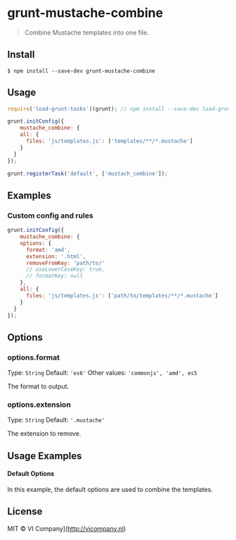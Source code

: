 # grunt-mustache-combine

> Combine Mustache templates into one file.

## Install

```
$ npm install --save-dev grunt-mustache-combine
```

## Usage

```js
require('load-grunt-tasks')(grunt); // npm install --save-dev load-grunt-tasks

grunt.initConfig({
	mustache_combine: {
    all: {
      files: 'js/templates.js': ['templates/**/*.mustache']
    }
  }
});

grunt.registerTask('default', ['mustach_combine']);
```

## Examples

### Custom config and rules

```js
grunt.initConfig({
	mustache_combine: {
    options: {
      format: 'amd',
      extension: '.html',
      removeFromKey: 'path/to/'
      // useLowerCaseKey: true,
      // formatKey: null
    },
    all: {
      files: 'js/templates.js': ['path/to/templates/**/*.mustache']
    }
  }
});
```

## Options

### options.format
Type: `String`
Default: `'es6'`
Other values: `'commonjs', 'amd', es5`

The format to output.

### options.extension
Type: `String`
Default: `'.mustache'`

The extension to remove.

## Usage Examples

#### Default Options
In this example, the default options are used to combine the templates.



## License

MIT © VI Company](http://vicompany.nl)